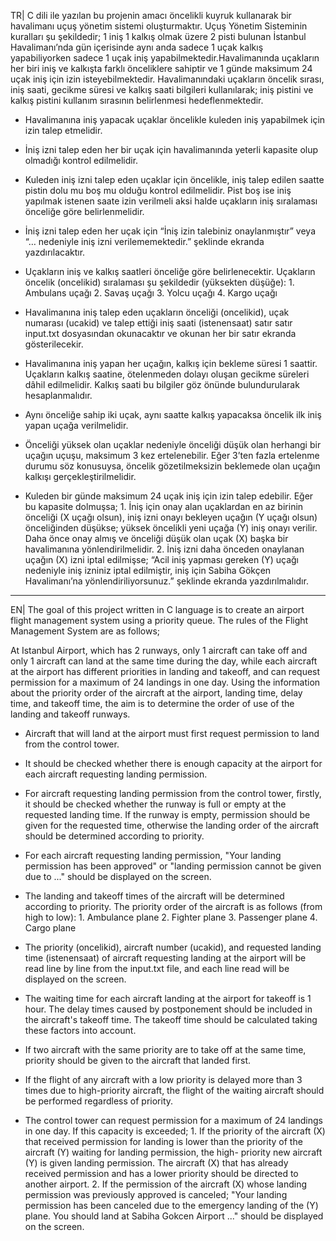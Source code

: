 TR| C dili ile yazılan bu projenin amacı öncelikli kuyruk kullanarak bir havalimanı uçuş yönetim sistemi oluşturmaktır. Uçuş Yönetim Sisteminin kuralları şu şekildedir;
1 iniş 1 kalkış olmak üzere 2 pisti bulunan İstanbul Havalimanı’nda gün içerisinde aynı anda sadece 1 uçak kalkış yapabiliyorken sadece 1 uçak iniş yapabilmektedir.Havalimanında uçakların her biri iniş ve kalkışta farklı önceliklere sahiptir ve 1 günde maksimum 24 uçak iniş için izin isteyebilmektedir. Havalimanındaki uçakların öncelik sırası, iniş saati, gecikme süresi ve kalkış saati bilgileri kullanılarak; iniş pistini ve kalkış pistini kullanım sırasının belirlenmesi hedeflenmektedir.

* Havalimanına iniş yapacak uçaklar öncelikle kuleden iniş yapabilmek için izin talep etmelidir.
 
* İniş izni talep eden her bir uçak için havalimanında yeterli kapasite olup olmadığı kontrol edilmelidir.
 
* Kuleden iniş izni talep eden uçaklar için öncelikle, iniş talep edilen saatte pistin dolu mu boş mu olduğu kontrol edilmelidir. Pist boş ise iniş yapılmak istenen saate izin verilmeli aksi halde uçakların iniş sıralaması önceliğe göre belirlenmelidir.

* İniş izni talep eden her uçak için “İniş izin talebiniz onaylanmıştır” veya “… nedeniyle iniş izni verilememektedir.” şeklinde ekranda yazdırılacaktır.
 
* Uçakların iniş ve kalkış saatleri önceliğe göre belirlenecektir. Uçakların öncelik (oncelikid) sıralaması şu şekildedir (yüksekten düşüğe):
                                                                                                                            1. Ambulans uçağı
                                                                                                                            2. Savaş uçağı
                                                                                                                            3. Yolcu uçağı
                                                                                                                            4. Kargo uçağı
                                                                                                                            
* Havalimanına iniş talep eden uçakların önceliği (oncelikid), uçak numarası (ucakid) ve talep ettiği iniş saati (istenensaat) satır satır input.txt dosyasından okunacaktır ve okunan her bir satır ekranda gösterilecekir.

* Havalimanına iniş yapan her uçağın, kalkış için bekleme süresi 1 saattir. Uçakların kalkış saatine, ötelenmeden dolayı oluşan gecikme süreleri dâhil edilmelidir. Kalkış saati bu bilgiler göz önünde bulundurularak hesaplanmalıdır.
 
* Aynı önceliğe sahip iki uçak, aynı saatte kalkış yapacaksa öncelik ilk iniş yapan uçağa verilmelidir.
 
* Önceliği yüksek olan uçaklar nedeniyle önceliği düşük olan herhangi bir uçağın uçuşu, maksimum 3 kez ertelenebilir. Eğer 3’ten fazla ertelenme durumu söz konusuysa, öncelik gözetilmeksizin beklemede olan uçağın kalkışı gerçekleştirilmelidir.
 
* Kuleden bir günde maksimum 24 uçak iniş için izin talep edebilir. Eğer bu kapasite dolmuşsa; 
                  1. İniş için onay alan uçaklardan en az birinin önceliği (X uçağı olsun), iniş izni onayı bekleyen uçağın (Y uçağı olsun) önceliğinden düşükse; yüksek öncelikli yeni                       uçağa (Y) iniş onayı verilir. Daha önce onay almış ve önceliği düşük olan uçak (X) başka bir havalimanına yönlendirilmelidir.
                  2. İniş izni daha önceden onaylanan uçağın (X) izni iptal edilmişse; “Acil iniş yapması gereken (Y) uçağı nedeniyle iniş izniniz iptal edilmiştir, iniş için Sabiha                         Gökçen Havalimanı’na yönlendiriliyorsunuz.” şeklinde ekranda yazdırılmalıdır.
                  
-----------------------------------------------------------------------------------------------------------------------------------------------------------------------------------------                              
EN| The goal of this project written in C language is to create an airport flight management system using a priority queue. The rules of the Flight Management System are as follows;

At Istanbul Airport, which has 2 runways, only 1 aircraft can take off and only 1 aircraft can land at the same time during the day, while each aircraft at the airport has different priorities in landing and takeoff, and can request permission for a maximum of 24 landings in one day. Using the information about the priority order of the aircraft at the airport, landing time, delay time, and takeoff time, the aim is to determine the order of use of the landing and takeoff runways.

* Aircraft that will land at the airport must first request permission to land from the control tower.

* It should be checked whether there is enough capacity at the airport for each aircraft requesting landing permission.

* For aircraft requesting landing permission from the control tower, firstly, it should be checked whether the runway is full or empty at the requested landing time. If the runway is empty, permission should be given for the requested time, otherwise the landing order of the aircraft should be determined according to priority.

* For each aircraft requesting landing permission, "Your landing permission has been approved" or "landing permission cannot be given due to ..." should be displayed on the screen.

* The landing and takeoff times of the aircraft will be determined according to priority. The priority order of the aircraft is as follows (from high to low):
                                                                                                                                          1. Ambulance plane
                                                                                                                                          2. Fighter plane
                                                                                                                                          3. Passenger plane
                                                                                                                                          4. Cargo plane

* The priority (oncelikid), aircraft number (ucakid), and requested landing time (istenensaat) of aircraft requesting landing at the airport will be read line by line from the input.txt file, and each line read will be displayed on the screen.

* The waiting time for each aircraft landing at the airport for takeoff is 1 hour. The delay times caused by postponement should be included in the aircraft's takeoff time. The takeoff time should be calculated taking these factors into account.

* If two aircraft with the same priority are to take off at the same time, priority should be given to the aircraft that landed first.

* If the flight of any aircraft with a low priority is delayed more than 3 times due to high-priority aircraft, the flight of the waiting aircraft should be performed regardless of priority.

* The control tower can request permission for a maximum of 24 landings in one day. If this capacity is exceeded;
                1. If the priority of the aircraft (X) that received permission for landing is lower than the priority of the aircraft (Y) waiting for landing permission, the high-                         priority new aircraft (Y) is given landing permission. The aircraft (X) that has already received permission and has a lower priority should be directed to another                       airport.
                2. If the permission of the aircraft (X) whose landing permission was previously approved is canceled; "Your landing permission has been canceled due to the emergency                       landing of the (Y) plane. You should land at Sabiha Gokcen Airport ..." should be displayed on the screen.                  
                  
                  
